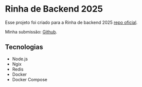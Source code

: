 # Rinha de Backend 2025

Esse projeto foi criado para a Rinha de backend 2025 [repo oficial](https://github.com/zanfranceschi/rinha-de-backend-2025).

Minha submissão: [Github](https://github.com/ThiLourenco/rinha-de-backend-2025).

## Tecnologias

- Node.js
- Ngix
- Redis
- Docker
- Docker Compose
